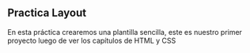 ## Practica Layout

En esta práctica crearemos una plantilla sencilla, este es nuestro primer proyecto luego de ver los capítulos de HTML y CSS